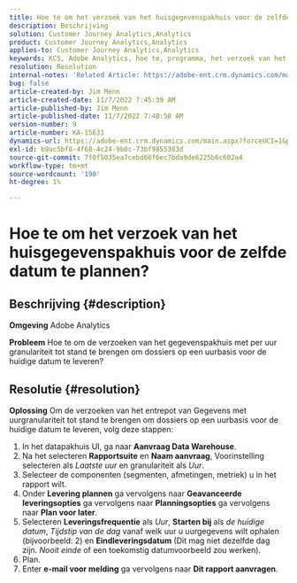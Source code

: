 ```yaml
---
title: Hoe te om het verzoek van het huisgegevenspakhuis voor de zelfde datum te plannen?
description: Beschrijving
solution: Customer Journey Analytics,Analytics
product: Customer Journey Analytics,Analytics
applies-to: Customer Journey Analytics,Analytics
keywords: KCS, Adobe Analytics, hoe te, programma, het verzoek van het uurs gegevenspakhuis, zelfde datum
resolution: Resolution
internal-notes: 'Related Article: https://adobe-ent.crm.dynamics.com/main.aspx?appid=c8f3a4cd-a068-e911-a957-000d3a34e00b&pagetype=entityrecord&etn=knowledgearticle&id=b5d08a45-cea0-ea11-a812-000d3a303484'
bug: false
article-created-by: Jim Menn
article-created-date: 11/7/2022 7:45:39 AM
article-published-by: Jim Menn
article-published-date: 11/7/2022 7:48:58 AM
version-number: 9
article-number: KA-15631
dynamics-url: https://adobe-ent.crm.dynamics.com/main.aspx?forceUCI=1&pagetype=entityrecord&etn=knowledgearticle&id=f2576b26-705e-ed11-9561-6045bd0065f9
exl-id: b9ac5bf8-4f68-4c24-9b0c-73bf9855303d
source-git-commit: 7f0f5035ea7cebd60f6ec7bda9de6225b6c602a4
workflow-type: tm+mt
source-wordcount: '198'
ht-degree: 1%

---
```


# Hoe te om het verzoek van het huisgegevenspakhuis voor de zelfde datum te plannen?

## Beschrijving {#description}


<b>Omgeving</b>
Adobe Analytics

<b>Probleem</b>
Hoe te om de verzoeken van het gegevenspakhuis met per uur granulariteit tot stand te brengen om dossiers op een uurbasis voor de huidige datum te leveren?


## Resolutie {#resolution}


<b>Oplossing</b>
Om de verzoeken van het entrepot van Gegevens met uurgranulariteit tot stand te brengen om dossiers op een uurbasis voor de huidige datum te leveren, volg deze stappen:

1. In het datapakhuis UI, ga naar <b>Aanvraag Data Warehouse</b>.
2. Na het selecteren <b>Rapportsuite</b> en <b>Naam aanvraag</b>, Voorinstelling selecteren als *Laatste uur* en granulariteit als *Uur*.
3. Selecteer de componenten (segmenten, afmetingen, metriek) u in het rapport wilt.
4. Onder <b>Levering plannen</b> ga vervolgens naar <b>Geavanceerde leveringsopties</b> ga vervolgens naar <b>Planningsopties</b> ga vervolgens naar <b>Plan voor later</b>.
5. Selecteren <b>Leveringsfrequentie</b> als *Uur*, <b>Starten bij</b> als *de huidige datum*, *Tijdstip van de dag* vanaf welk uur u uurgegevens wilt ophalen (bijvoorbeeld: 2) en <b>Eindleveringsdatum</b> (Dit mag niet dezelfde dag zijn. *Nooit einde* of een toekomstig datumvoorbeeld zou werken).
6. Plan.
7. Enter <b>e-mail voor melding</b> ga vervolgens naar <b>Dit rapport aanvragen</b>.
